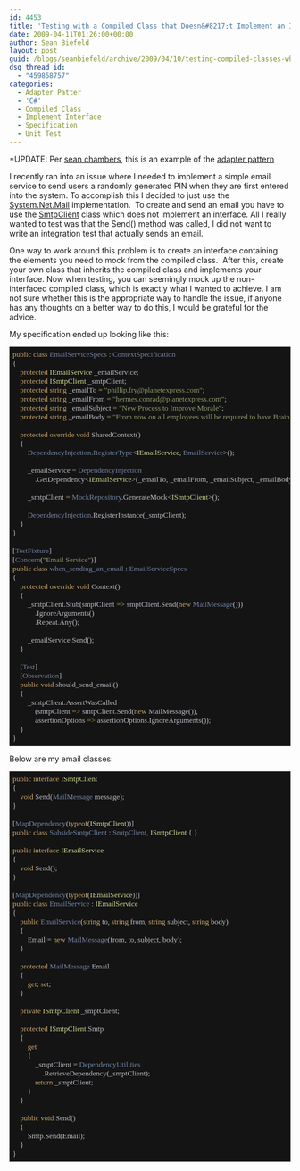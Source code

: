 ```yaml
---
id: 4453
title: 'Testing with a Compiled Class that Doesn&#8217;t Implement an Interface &#8211; Adapter Pattern'
date: 2009-04-11T01:26:00+00:00
author: Sean Biefeld
layout: post
guid: /blogs/seanbiefeld/archive/2009/04/10/testing-compiled-classes-which-don-t-implement-an-interface.aspx
dsq_thread_id:
  - "459858757"
categories:
  - Adapter Patter
  - 'C#'
  - Compiled Class
  - Implement Interface
  - Specification
  - Unit Test
---
```

*UPDATE: Per&nbsp;<a href="/members/schambers/default.aspx" target="_blank">sean chambers</a>, this is an example of the&nbsp;<a href="http://en.wikipedia.org/wiki/Adapter_pattern" target="_blank">adapter pattern</a>

I recently ran into an issue where I needed to implement a simple email service to send users a randomly generated PIN when they are first entered into the system. To accomplish this I decided to just use the <a target="_blank" title="system.net.mail" href="http://msdn.microsoft.com/en-us/library/system.net.mail.aspx">System.Net.Mail</a> implementation.&nbsp; To create and send an email you have to use the <a target="_blank" title="SmtpClient" href="http://msdn.microsoft.com/en-us/library/system.net.mail.smtpclient.aspx">SmtpClient</a> class which does not implement an interface. All I really wanted to test was that the Send() method was called, I did not want to write an integration test that actually sends an email.

One way to work around this problem is to create an interface containing the elements you need to mock from the compiled class.&nbsp; After this, create your own class that inherits the compiled class and implements your interface. Now when testing, you can seemingly mock up the non-interfaced compiled class, which is exactly what I wanted to achieve. I am not sure whether this is the appropriate way to handle the issue, if anyone has any thoughts on a better way to do this, I would be grateful for the advice.

My specification ended up looking like this:

<pre style="background-color: #141414;font-family: Lucida Console;padding: 5px;border:solid 1px #333;overflow: auto;color: #BEBEC8;font-size: 10pt"><span style="color: #cda869">public class</span> <span style="color: #7386a5">EmailServiceSpecs</span> : <span style="color: #7386a5">ContextSpecification</span>
{
	<span style="color: #cda869">protected</span> <span style="color: #d0da90">IEmailService</span> _emailService;
	<span style="color: #cda869">protected</span> <span style="color: #d0da90">ISmtpClient</span> _smtpClient;
	<span style="color: #cda869">protected string</span> _emailTo <span style="color: #cda869">=</span> <span style="color: #8f9d6a">"phillip.fry@planetexpress.com"</span>;
	<span style="color: #cda869">protected string</span> _emailFrom <span style="color: #cda869">=</span> <span style="color: #8f9d6a">"hermes.conrad@planetexpress.com"</span>;
	<span style="color: #cda869">protected string</span> _emailSubject <span style="color: #cda869">=</span> <span style="color: #8f9d6a">"New Process to Improve Morale"</span>;
	<span style="color: #cda869">protected string</span> _emailBody <span style="color: #cda869">=</span> <span style="color: #8f9d6a">"From now on all employees will be required to have Brain slugs, remember, a mindless worker is a happy worker."</span>;

	<span style="color: #cda869">protected override void</span> SharedContext()
	{
		<span style="color: #7386a5">DependencyInjection</span><span style="color: #cda869">.</span><span style="color: #7386a5">RegisterType</span>&lt;<span style="color: #d0da90">IEmailService</span>, <span style="color: #7386a5">EmailService</span>&gt;();

		_emailService <span style="color: #cda869">=</span> <span style="color: #7386a5">DependencyInjection</span>
			<span style="color: #cda869">.</span>GetDependency&lt;<span style="color: #d0da90">IEmailService</span>&gt;(_emailTo, _emailFrom, _emailSubject, _emailBody);

		_smtpClient <span style="color: #cda869">=</span> <span style="color: #7386a5">MockRepository</span>.GenerateMock&lt;<span style="color: #d0da90">ISmtpClient</span>&gt;();

		<span style="color: #7386a5">DependencyInjection</span><span style="color: #cda869">.</span>RegisterInstance(_smtpClient);
	}
}

[<span style="color: #7386a5">TestFixture</span>]
[<span style="color: #7386a5">Concern</span>(<span style="color: #8f9d6a">"Email Service"</span>)]
<span style="color: #cda869">public class</span> <span style="color: #7386a5">when_sending_an_email</span> : <span style="color: #7386a5">EmailServiceSpecs</span>
{
	<span style="color: #cda869">protected override void</span> Context()
	{
		_smtpClient.Stub(smptClient <span style="color: #cda869">=&gt;</span> smptClient<span style="color: #cda869">.</span>Send(<span style="color: #cda869">new</span> <span style="color: #7386a5">MailMessage</span>()))
			<span style="color: #cda869">.</span>IgnoreArguments()
			<span style="color: #cda869">.</span>Repeat<span style="color: #cda869">.</span>Any();

		_emailService<span style="color: #cda869">.</span>Send();
	}

	[<span style="color: #7386a5">Test</span>]
	[<span style="color: #7386a5">Observation</span>]
	<span style="color: #cda869">public void</span> should_send_email()
	{
		_smtpClient<span style="color: #cda869">.</span>AssertWasCalled
			(smtpClient <span style="color: #cda869">=&gt;</span> smtpClient<span style="color: #cda869">.</span>Send(<span style="color: #cda869">new</span> MailMessage()),
			assertionOptions <span style="color: #cda869">=&gt;</span> assertionOptions<span style="color: #cda869">.</span>IgnoreArguments());
	}
}
</pre>

Below are my email classes:

<pre style="background-color: #141414;font-family: Lucida Console;padding: 5px;border:solid 1px #333;overflow: auto;color: #BEBEC8;font-size: 10pt"><span style="color: #cda869">public interface</span> <span style="color: #d0da90">ISmtpClient</span>
{
	<span style="color: #cda869">void</span> Send(<span style="color: #7386a5">MailMessage</span> message);
}

[<span style="color: #7386a5">MapDependency</span>(<span style="color: #cda869">typeof</span>(<span style="color: #d0da90">ISmtpClient</span>))]
<span style="color: #cda869">public class </span><span style="color: #7386a5">SubsideSmtpClient</span> : <span style="color: #7386a5">SmtpClient</span>, <span style="color: #d0da90">ISmtpClient</span> { }

<span style="color: #cda869">public interface</span> <span style="color: #d0da90">IEmailService</span>
{
	<span style="color: #cda869">void</span> Send();
}

[<span style="color: #7386a5">MapDependency</span>(<span style="color: #cda869">typeof</span>(<span style="color: #d0da90">IEmailService</span>))]
<span style="color: #cda869">public class</span> <span style="color: #7386a5">EmailService</span> : <span style="color: #d0da90">IEmailService</span>
{
	<span style="color: #cda869">public</span> <span style="color: #7386a5">EmailService</span>(<span style="color: #cda869">string</span> to, <span style="color: #cda869">string</span> from, <span style="color: #cda869">string</span> subject, <span style="color: #cda869">string</span> body)
	{
		Email = <span style="color: #cda869">new</span> <span style="color: #7386a5">MailMessage</span>(from, to, subject, body);
	}

	<span style="color: #cda869">protected</span> <span style="color: #7386a5">MailMessage</span> Email
	{
		<span style="color: #cda869">get</span>; <span style="color: #cda869">set</span>;
	}

	<span style="color: #cda869">private</span> <span style="color: #d0da90">ISmtpClient</span> _smptClient;

	<span style="color: #cda869">protected</span> <span style="color: #d0da90">ISmtpClient</span> Smtp
	{
		<span style="color: #cda869">get</span>
		{
			_smptClient = <span style="color: #7386a5">DependencyUtilities</span>
				<span style="color: #cda869">.</span>RetrieveDependency(_smptClient);
			<span style="color: #cda869">return</span> _smptClient;
		}
	}

	<span style="color: #cda869">public void</span> Send()
	{
		Smtp<span style="color: #cda869">.</span>Send(Email);
	}
}
</pre>